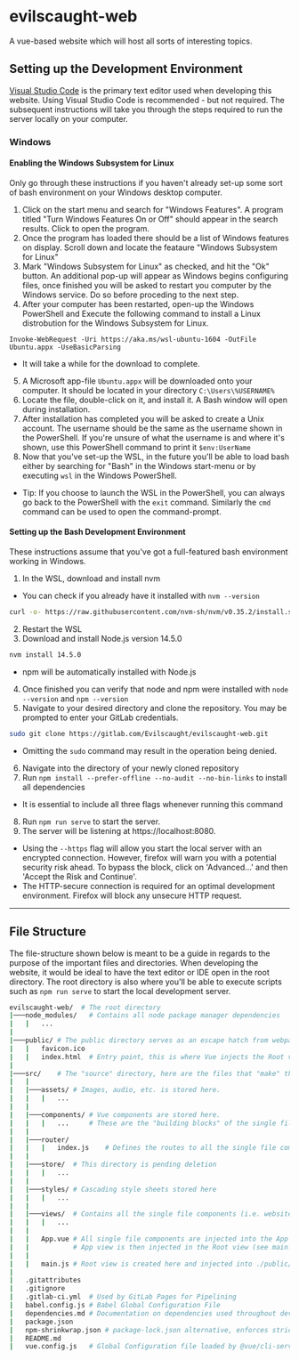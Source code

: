 # evilscaught-web

A vue-based website which will host all sorts of interesting topics.   


## Setting up the Development Environment
[Visual Studio Code](https://code.visualstudio.com/) is the primary text editor used when developing this website.  Using Visual Studio Code is recommended - but not required.  The subsequent instructions will take you through the steps required to run the server locally on your computer.

### Windows

#### Enabling the Windows Subsystem for Linux
Only go through these instructions if you haven't already set-up some sort of bash environment on your Windows desktop computer.

1. Click on the start menu and search for "Windows Features". A program titled "Turn Windows Features On or Off" should appear in the search results.  Click to open the program. 
2. Once the program has loaded there should be a list of Windows features on display. Scroll down and locate the feataure "Windows Subsystem for Linux"
3. Mark "Windows Subsystem for Linux" as checked, and hit the "Ok" button. An additional pop-up will appear as Windows begins configuring files, once finished you will be asked to restart you computer by the Windows service. Do so before proceding to the next step.   
4. After your computer has been restarted, open-up the Windows PowerShell and Execute the following command to install a Linux distrobution for the Windows Subsystem for Linux.
```
Invoke-WebRequest -Uri https://aka.ms/wsl-ubuntu-1604 -OutFile Ubuntu.appx -UseBasicParsing
```
- It will take a while for the download to complete.
5. A Microsoft app-file `Ubuntu.appx` will be downloaded onto your computer.  It should be located in your 
directory `C:\Users\%USERNAME%` 
6. Locate the file, double-click on it, and install it. A Bash window will open during installation.
7. After installation has completed you will be asked to create a Unix account.  The username should be the same as the username shown in the PowerShell.  If you're unsure of what the username is and where it's shown, use this PowerShell command to print it `$env:UserName`
8. Now that you've set-up the WSL, in the future you'll be able to load bash either by searching for "Bash" in the Windows start-menu or by executing `wsl` in the Windows PowerShell.
- Tip: If you choose to launch the WSL in the PowerShell, you can always go back to the PowerShell with the `exit` command. Similarly the `cmd` command can be used to open the command-prompt.



#### Setting up the Bash Development Environment
These instructions assume that you've got a full-featured bash environment working in Windows.

1. In the WSL, download and install nvm
- You can check if you already have it installed with `nvm --version`
```bash
curl -o- https://raw.githubusercontent.com/nvm-sh/nvm/v0.35.2/install.sh | bash
```
2. Restart the WSL 
3. Download and install Node.js version 14.5.0
```bash
nvm install 14.5.0
```
- npm will be automatically installed with Node.js
4. Once finished you can verify that node and npm were installed with `node --version` and `npm --version`  
5. Navigate to your desired directory and clone the repository.  You may be prompted to enter your GitLab credentials.
```bash
sudo git clone https://gitlab.com/Evilscaught/evilscaught-web.git
```
- Omitting the `sudo` command may result in the operation being denied.

6. Navigate into the directory of your newly cloned repository
7. Run `npm install --prefer-offline --no-audit --no-bin-links` to install all dependencies
- It is essential to include all three flags whenever running this command
8. Run `npm run serve` to start the server.
9. The server will be listening at https://localhost:8080.
- Using the `--https` flag will allow you start the local server with an encrypted connection.  However, firefox will warn you with a potential security risk ahead.  To bypass the block, click on 'Advanced...' and then 'Accept the Risk and Continue'.
- The HTTP-secure connection is required for an optimal development environment. Firefox will block any unsecure HTTP request.
---
## File Structure 
The file-structure shown below is meant to be a guide in regards to the purpose of the important files and directories.  When developing the website, it would be ideal to have the text editor or IDE open in the root directory. The root directory is also where you'll be able to execute scripts such as `npm run serve` to start the local development server.

```bash
evilscaught-web/  # The root directory
|───node_modules/   # Contains all node package manager dependencies
|   |   ...
|
|───public/ # The public directory serves as an escape hatch from webpack
|   |   favicon.ico
|   |   index.html  # Entry point, this is where Vue injects the Root view 
|
|───src/    # The "source" directory, here are the files that "make" the website. 
|   |
|   |───assets/ # Images, audio, etc. is stored here.
|   |   |   ...
|   |   
|   |───components/ # Vue components are stored here.  
|   |   |   ...     # These are the "building blocks" of the single file components
|   |
|   |───router/
|   |   |   index.js    # Defines the routes to all the single file components
|   |
|   |───store/  # This directory is pending deletion
|   |   |   ...
|   |   
|   |───styles/ # Cascading style sheets stored here
|   |   |   ...
|   |   
|   |───views/  # Contains all the single file components (i.e. website pages)
|   |   |   ...
|   |
|   |   App.vue # All single file components are injected into the App view. 
|   |           # App view is then injected in the Root view (see main.js below)
|   |
|   |   main.js # Root view is created here and injected into ./public/index.html
|
|   .gitattributes
|   .gitignore
|   .gitlab-ci.yml  # Used by GitLab Pages for Pipelining
|   babel.config.js # Babel Global Configuration File
|   dependencies.md # Documentation on dependencies used throughout development
|   package.json 
|   npm-shrinkwrap.json # package-lock.json alternative, enforces strict dependency versioning
|   README.md
|   vue.config.js   # Global Configuration file loaded by @vue/cli-service
```
